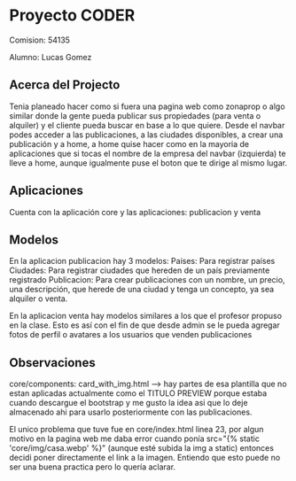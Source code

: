 # Proyecto CODER 

Comision: 54135

Alumno: Lucas Gomez

## Acerca del Projecto

Tenia planeado hacer como si fuera una pagina web como zonaprop o algo similar donde la gente pueda publicar sus 
propiedades (para venta o alquiler) y el cliente pueda buscar en base a lo que quiere. 
Desde el navbar podes acceder a las publicaciones, a las ciudades disponibles, a crear una publicación y a home,
a home quise hacer como en la mayoria de aplicaciones que si tocas el nombre de la empresa del navbar (izquierda)
te lleve a home, aunque igualmente puse el boton que te dirige al mismo lugar.

## Aplicaciones

Cuenta con la aplicación core y las aplicaciones: publicacion y venta

## Modelos

En la aplicacion publicacion hay 3 modelos:
Paises: Para registrar países
Ciudades: Para registrar ciudades que hereden de un país previamente registrado
Publicacion: Para crear publicaciones con un nombre, un precio, una descripción, que herede de una ciudad y tenga un concepto, ya sea alquiler o venta.

En la aplicacion venta hay modelos similares a los que el profesor propuso en la clase. Esto es así con el fin de que desde admin se le pueda agregar fotos de perfil o avatares a los usuarios que venden publicaciones

## Observaciones

core/components: card_with_img.html --> hay partes de esa plantilla que no estan aplicadas actualmente como el 
TITULO PREVIEW porque estaba cuando descargue el bootstrap y me gusto la idea asi que lo deje almacenado ahi para
usarlo posteriormente con las publicaciones.

El unico problema que tuve fue en core/index.html linea 23, por algun motivo en la pagina web me daba error cuando
ponía src="{% static 'core/img/casa.webp' %}" (aunque esté subida la img a static) entonces decidi poner directamente 
el link a la imagen. Entiendo que esto puede no ser una buena practica pero lo quería aclarar.